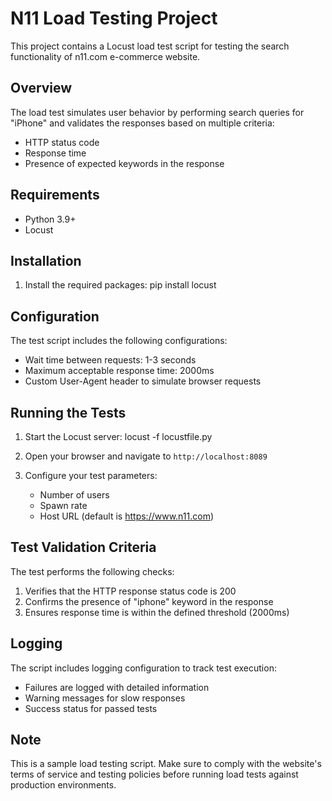 # N11 Load Testing Project

This project contains a Locust load test script for testing the search functionality of n11.com e-commerce website.

## Overview

The load test simulates user behavior by performing search queries for "iPhone" and validates the responses based on multiple criteria:
- HTTP status code
- Response time
- Presence of expected keywords in the response

## Requirements

- Python 3.9+
- Locust

## Installation

1. Install the required packages: pip install locust

## Configuration

The test script includes the following configurations:
- Wait time between requests: 1-3 seconds
- Maximum acceptable response time: 2000ms
- Custom User-Agent header to simulate browser requests

## Running the Tests

1. Start the Locust server: locust -f locustfile.py


2. Open your browser and navigate to `http://localhost:8089`

3. Configure your test parameters:
   - Number of users
   - Spawn rate
   - Host URL (default is https://www.n11.com)

## Test Validation Criteria

The test performs the following checks:
1. Verifies that the HTTP response status code is 200
2. Confirms the presence of "iphone" keyword in the response
3. Ensures response time is within the defined threshold (2000ms)

## Logging

The script includes logging configuration to track test execution:
- Failures are logged with detailed information
- Warning messages for slow responses
- Success status for passed tests

## Note

This is a sample load testing script. Make sure to comply with the website's terms of service and testing policies before running load tests against production environments.
